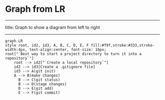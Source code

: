 # Graph from LR

---

title: Graph to show a diagram from left to right

---

```mermaid
graph LR
style root, id2, id3, A, B, C, D, E, F fill:#f9f,stroke:#333,stroke-width:4px, text-align:center, font-size: 16px;
root["`Best way to start a project directory to turn it into a repository`"]
    root --> id2["`Create a local repository`"]
    id2 --> id3[Create a .gitignore file] 
    id3 --> A(git init)
    A --> B(make changes)
      B --> C(git status)
      B --> D(stage changes)
      D --> E(git add)
      E --> F(git commit)

```
